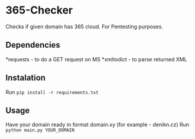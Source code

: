 # 365-Checker
Checks if given domain has 365 cloud. For Pentesting purposes. 

## Dependencies

*requests - to do a GET request on MS
*xmltodict - to parse returned XML

## Instalation

Run `pip install -r requirements.txt`

## Usage

Have your domain ready in format domain.xy (for example - denikn.cz)
Run `python main.py YOUR_DOMAIN`

